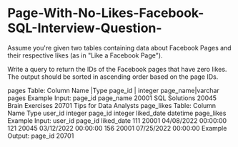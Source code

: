 # Page-With-No-Likes-Facebook-SQL-Interview-Question-
Assume you're given two tables containing data about Facebook Pages and their respective likes (as in "Like a Facebook Page").

Write a query to return the IDs of the Facebook pages that have zero likes. The output should be sorted in ascending order based on the page IDs.

pages Table:
Column Name	|Type
page_id	| integer
page_name|varchar
 <br>
pages
Example Input:
page_id	page_name
20001	SQL Solutions
20045	Brain Exercises
20701	Tips for Data Analysts
page_likes Table:
Column Name	Type
user_id	integer
page_id	integer
liked_date	datetime
page_likes Example Input:
user_id	page_id	liked_date
111	20001	04/08/2022 00:00:00
121	20045	03/12/2022 00:00:00
156	20001	07/25/2022 00:00:00
Example Output:
page_id
20701
